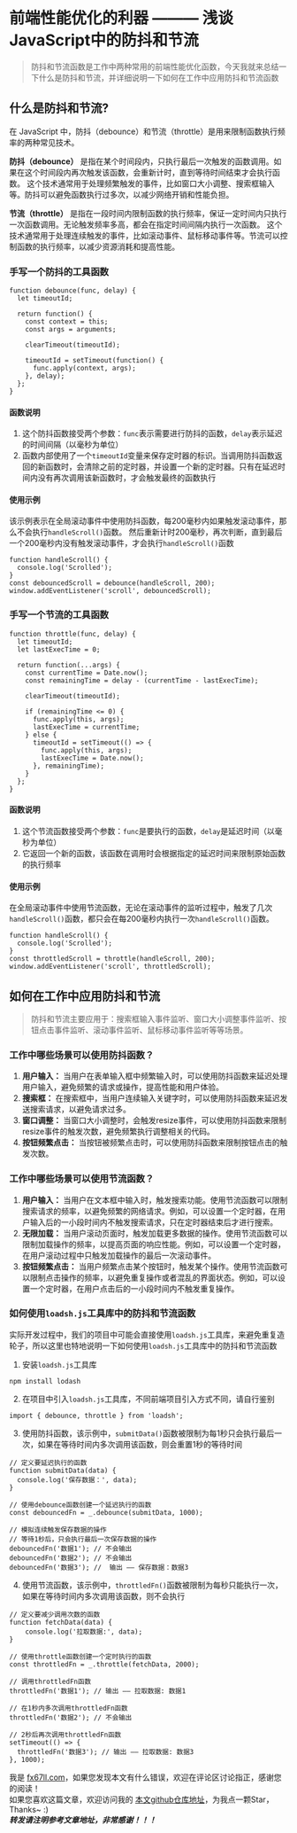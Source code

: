 # 前端性能优化的利器 ——— 浅谈JavaScript中的防抖和节流

> 防抖和节流函数是工作中两种常用的前端性能优化函数，今天我就来总结一下什么是防抖和节流，并详细说明一下如何在工作中应用防抖和节流函数  


## 什么是防抖和节流?
在 JavaScript 中，防抖（debounce）和节流（throttle）是用来限制函数执行频率的两种常见技术。

**防抖（debounce）** 是指在某个时间段内，只执行最后一次触发的函数调用。如果在这个时间段内再次触发该函数，会重新计时，直到等待时间结束才会执行函数。
这个技术通常用于处理频繁触发的事件，比如窗口大小调整、搜索框输入等。防抖可以避免函数执行过多次，以减少网络开销和性能负担。

**节流（throttle）** 是指在一段时间内限制函数的执行频率，保证一定时间内只执行一次函数调用。无论触发频率多高，都会在指定时间间隔内执行一次函数。
这个技术通常用于处理连续触发的事件，比如滚动事件、鼠标移动事件等。节流可以控制函数的执行频率，以减少资源消耗和提高性能。


### 手写一个防抖的工具函数
```
function debounce(func, delay) {
  let timeoutId;
  
  return function() {
    const context = this;
    const args = arguments;
    
    clearTimeout(timeoutId);
    
    timeoutId = setTimeout(function() {
      func.apply(context, args);
    }, delay);
  };
}
```

#### 函数说明
1. 这个防抖函数接受两个参数：`func`表示需要进行防抖的函数，`delay`表示延迟的时间间隔（以毫秒为单位）  
2. 函数内部使用了一个`timeoutId`变量来保存定时器的标识。当调用防抖函数返回的新函数时，会清除之前的定时器，并设置一个新的定时器。只有在延迟时间内没有再次调用该新函数时，才会触发最终的函数执行  

#### 使用示例
该示例表示在全局滚动事件中使用防抖函数，每200毫秒内如果触发滚动事件，那么不会执行`handleScroll()`函数。
然后重新计时200毫秒，再次判断，直到最后一个200毫秒内没有触发滚动事件，才会执行`handleScroll()`函数  
```
function handleScroll() {
  console.log('Scrolled');
}
const debouncedScroll = debounce(handleScroll, 200);
window.addEventListener('scroll', debouncedScroll);
```

### 手写一个节流的工具函数
```
function throttle(func, delay) {
  let timeoutId;
  let lastExecTime = 0;

  return function(...args) {
    const currentTime = Date.now();
    const remainingTime = delay - (currentTime - lastExecTime);

    clearTimeout(timeoutId);

    if (remainingTime <= 0) {
      func.apply(this, args);
      lastExecTime = currentTime;
    } else {
      timeoutId = setTimeout(() => {
        func.apply(this, args);
        lastExecTime = Date.now();
      }, remainingTime);
    }
  };
}
```

#### 函数说明
1. 这个节流函数接受两个参数：`func`是要执行的函数，`delay`是延迟时间（以毫秒为单位）  
2. 它返回一个新的函数，该函数在调用时会根据指定的延迟时间来限制原始函数的执行频率  

#### 使用示例
在全局滚动事件中使用节流函数，无论在滚动事件的监听过程中，触发了几次`handleScroll()`函数，都只会在每200毫秒内执行一次`handleScroll()`函数。
```
function handleScroll() {
  console.log('Scrolled');
}
const throttledScroll = throttle(handleScroll, 200);
window.addEventListener('scroll', throttledScroll);
```


## 如何在工作中应用防抖和节流

> 防抖和节流主要应用于：搜索框输入事件监听、窗口大小调整事件监听、按钮点击事件监听、滚动事件监听、鼠标移动事件监听等等场景。


### 工作中哪些场景可以使用防抖函数？
1. **用户输入：** 当用户在表单输入框中频繁输入时，可以使用防抖函数来延迟处理用户输入，避免频繁的请求或操作，提高性能和用户体验。
2. **搜索框：** 在搜索框中，当用户连续输入关键字时，可以使用防抖函数来延迟发送搜索请求，以避免请求过多。
3. **窗口调整：** 当窗口大小调整时，会触发resize事件，可以使用防抖函数来限制resize事件的触发次数，避免频繁执行调整相关的代码。
4. **按钮频繁点击：** 当按钮被频繁点击时，可以使用防抖函数来限制按钮点击的触发次数。


### 工作中哪些场景可以使用节流函数？
1. **用户输入：** 当用户在文本框中输入时，触发搜索功能。使用节流函数可以限制搜索请求的频率，以避免频繁的网络请求。例如，可以设置一个定时器，在用户输入后的一小段时间内不触发搜索请求，只在定时器结束后才进行搜索。
2. **无限加载：** 当用户滚动页面时，触发加载更多数据的操作。使用节流函数可以限制加载操作的频率，以提高页面的响应性能。例如，可以设置一个定时器，在用户滚动过程中只触发加载操作的最后一次滚动事件。
3. **按钮频繁点击：** 当用户频繁点击某个按钮时，触发某个操作。使用节流函数可以限制点击操作的频率，以避免重复操作或者混乱的界面状态。例如，可以设置一个定时器，在用户点击后的一小段时间内不触发重复操作。


### 如何使用`loadsh.js`工具库中的防抖和节流函数  
实际开发过程中，我们的项目中可能会直接使用`loadsh.js`工具库，来避免重复造轮子，所以这里也特地说明一下如何使用`loadsh.js`工具库中的防抖和节流函数
1. 安装`loadsh.js`工具库  
```
npm install lodash  
```
2. 在项目中引入`loadsh.js`工具库，不同前端项目引入方式不同，请自行鉴别  
```
import { debounce, throttle } from 'loadsh';
```
3. 使用防抖函数，该示例中，`submitData()`函数被限制为每1秒只会执行最后一次，如果在等待时间内多次调用该函数，则会重置1秒的等待时间  
```
// 定义要延迟执行的函数
function submitData(data) {
  console.log('保存数据：', data);
}

// 使用debounce函数创建一个延迟执行的函数
const debouncedFn = _.debounce(submitData, 1000);

// 模拟连续触发保存数据的操作
// 等待1秒后，只会执行最后一次保存数据的操作
debouncedFn('数据1'); // 不会输出
debouncedFn('数据2'); // 不会输出
debouncedFn('数据3'); //  输出 —— 保存数据：数据3

```
4. 使用节流函数，该示例中，`throttledFn()`函数被限制为每秒只能执行一次，如果在等待时间内多次调用该函数，则不会执行  
```
// 定义要减少调用次数的函数
function fetchData(data) {
	console.log('拉取数据:', data);
}

// 使用throttle函数创建一个定时执行的函数
const throttledFn = _.throttle(fetchData, 2000);

// 调用throttledFn函数
throttledFn('数据1'); // 输出 —— 拉取数据: 数据1

// 在1秒内多次调用throttledFn函数
throttledFn('数据2'); // 不会输出

// 2秒后再次调用throttledFn函数
setTimeout(() => {
  throttledFn('数据3'); // 输出 —— 拉取数据: 数据3
}, 1000);
```



我是 [fx67ll.com](https://fx67ll.com)，如果您发现本文有什么错误，欢迎在评论区讨论指正，感谢您的阅读！  
如果您喜欢这篇文章，欢迎访问我的 [本文github仓库地址](https://github.com/fx67ll/fx67llJs/blob/master/js-blog/2023/2023-08/js-debounce-throttle.md)，为我点一颗Star，Thanks~ :)  
***转发请注明参考文章地址，非常感谢！！！***